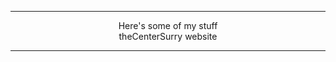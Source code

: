 <HTML>

 <HEAD>
  <TITLE>absolt-ly directory</TITLE>
 </HEAD>
 <HR>
 <BODY>

  <CENTER> Here's some of my stuff </CENTER>
  <CENTER> theCenterSurry website </CENTER>

  <HR>

 </BODY>
</HTML>

